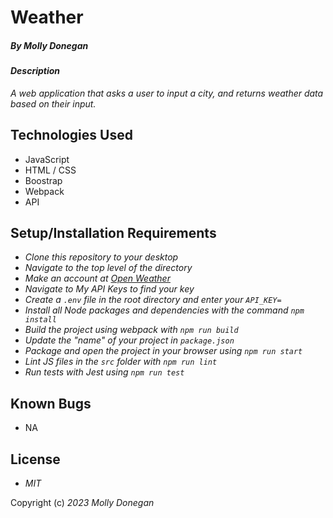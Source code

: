 # Weather

##### By _Molly Donegan_

#### _Description_

_A web application that asks a user to input a city, and returns weather data based on their input._

## Technologies Used

* JavaScript
* HTML / CSS
* Boostrap
* Webpack
* API


## Setup/Installation Requirements

* _Clone this repository to your desktop_
* _Navigate to the top level of the directory_
* _Make an account at [Open Weather](https://openweathermap.org/)_
* _Navigate to My API Keys to find your key_ 
* _Create a ``.env`` file in the root directory and enter your ``API_KEY=``_
* _Install all Node packages and dependencies with the command ``npm install``_
* _Build the project using webpack with ``npm run build``_
* _Update the "name" of your project in ``package.json``_
* _Package and open the project in your browser using ``npm run start``_
* _Lint JS files in the ``src`` folder with ``npm run lint``_
* _Run tests with Jest using ``npm run test``_

## Known Bugs

* NA

## License

* _MIT_

Copyright (c) _2023_ _Molly Donegan_
